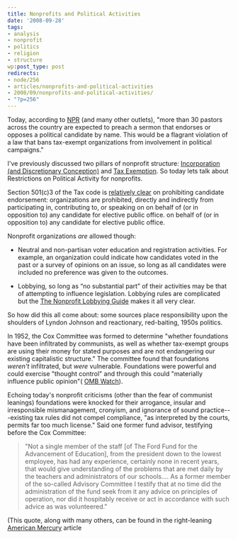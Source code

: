 ```yaml
---
title: Nonprofits and Political Activities
date: '2008-09-28'
tags:
- analysis
- nonprofit
- politics
- religion
- structure
wp:post_type: post
redirects:
- node/256
- articles/nonprofits-and-political-activities
- 2008/09/nonprofits-and-political-activities/
- "?p=256"
---
```


Today, according to [NPR](http://www.npr.org/templates/story/story.php?storyId=95003709) (and many other outlets), "more than 30 pastors across the country are expected to preach a sermon that endorses or opposes a political candidate by name. This would be a flagrant violation of a law that bans tax-exempt organizations from involvement in political campaigns."

I've previously discussed two pillars of nonprofit structure: [Incorporation (and Discretionary Conception)](http://island94.org/articles/what-nonprofit-structural-definition) and [Tax Exemption](http://island94.org/articles/why-are-nonprofits-tax-exempt). So today lets talk about Restrictions on Political Activity for nonprofits.

Section 501(c)3 of the Tax code is [relatively clear](http://www.irs.gov/charities/charitable/article/0,,id=163395,00.html) on prohibiting candidate endorsement: organizations are prohibited, directly and indirectly from participating in, contributing to, or speaking on on behalf of (or in opposition to) any candidate for elective public office. on behalf of (or in opposition to) any candidate for elective public office.

Nonprofit organizations _are_ allowed though:

- Neutral and non-partisan voter education and registration activities. For example, an organization could indicate how candidates voted in the past or a survey of opinions on an issue, so long as all candidates were included no preference was given to the outcomes.

- Lobbying, so long as “no substantial part” of their activities may be that of attempting to influence legislation. Lobbying rules are complicated but the [The Nonprofit Lobbying Guide](http://www.independentsector.org/programs/gr/lobbyguide.html) makes it all very clear.

So how did this all come about: some sources place responsibility upon the shoulders of Lyndon Johnson and reactionary, red-baiting, 1950s politics.

In 1952, the Cox Committee was formed to determine "whether foundations have been infiltrated by communists, as well as whether tax-exempt groups are using their money for stated purposes and are not endangering our existing capitalistic structure." The committee found that foundations _weren't_ infiltrated, but _were_ vulnerable. Foundations were powerful and could exercise "thought control" and through this could "materially influence public opinion"( [OMB Watch](http://www.ombwatch.org/article/articleview/2852/1/41?TopicID=2)).

Echoing today's nonprofit criticisms (other than the fear of communist leanings) foundations were knocked for their arrogance, insular and irresponsible mismanagement, cronyism, and ignorance of sound practice---existing tax rules did not compel compliance, "as interpreted by the courts, permits far too much license." Said one former fund advisor, testifying before the Cox Committee:

> "Not a single member of the staff [of The Ford Fund for the Advancement of Education], from the president down to the lowest employee, has had any experience, certainly none in recent years, that would give understanding of the problems that are met daily by the teachers and administrators of our schools.... As a former member of the so-called Advisory Committee I testify that at no time did the administration of the fund seek from it any advice on principles of operation, nor did it hospitably receive or act in accordance with such advice as was volunteered."

(This quote, along with many others, can be found in the right-leaning [American Mercury](http://en.wikipedia.org/wiki/The_American_Mercury) article
